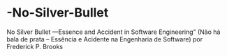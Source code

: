 # -No-Silver-Bullet
No Silver Bullet —Essence and Accident in Software Engineering” (Não há bala de prata – Essência e Acidente na Engenharia de Software) por Frederick P. Brooks
